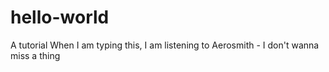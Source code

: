 # hello-world
A tutorial
When I am typing this, I am listening to Aerosmith - I don't wanna miss a thing
